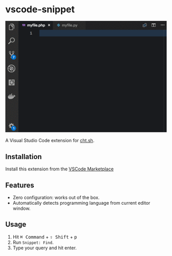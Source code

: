 # vscode-snippet

![Preview](preview.gif)

A Visual Studio Code extension for [cht.sh](https://cht.sh/).

## Installation

Install this extension from the [VSCode
Marketplace](https://marketplace.visualstudio.com/items?itemName=vscode-snippet.Snippet)

## Features

* Zero configuration: works out of the box.
* Automatically detects programming language from current editor window.

## Usage

1. Hit <kbd>⌘ Command</kbd> + <kbd>⇧ Shift</kbd> + <kbd>p</kbd>
2. Run `Snippet: Find`.
3. Type your query and hit enter.
